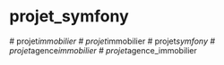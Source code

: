# projet_symfony
#   p r o j e t _ i m m o b i l i e r  
 #   p r o j e t _ i m m o b i l i e r  
 #   p r o j e t _ s y m f o n y  
 #   p r o j e t _ a g e n c e _ i m m o b i l i e r  
 #   p r o j e t _ a g e n c e _ i m m o b i l i e r  
 